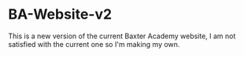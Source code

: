 # BA-Website-v2
This is a new version of the current Baxter Academy website, I am not satisfied with the current one so I'm making my own.
